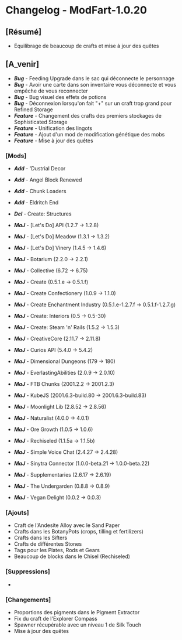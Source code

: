 # Changelog - ModFart-1.0.20

## [Résumé]

- Equilibrage de beaucoup de crafts et mise à jour des quêtes

## [A_venir]

- **_Bug_** - Feeding Upgrade dans le sac qui déconnecte le personnage
- **_Bug_** - Avoir une carte dans son inventaire vous déconnecte et vous empêche de vous reconnecter
- **_Bug_** - Bug visuel des effets de potions
- **_Bug_** - Déconnexion lorsqu'on fait "+" sur un craft trop grand pour Refined Storage
- **_Feature_** - Changement des crafts des premiers stockages de Sophisticated Storage
- **_Feature_** - Unification des lingots
- **_Feature_** - Ajout d'un mod de modification génétique des mobs
- **_Feature_** - Mise à jour des quêtes

### [Mods]

- **_Add_** - 'Dustrial Decor
- **_Add_** - Angel Block Renewed
- **_Add_** - Chunk Loaders
- **_Add_** - Eldritch End

- **_Del_** - Create: Structures

- **_MaJ_** - [Let's Do] API (1.2.7 -> 1.2.8)
- **_MaJ_** - [Let's Do] Meadow (1.3.1 -> 1.3.2)
- **_MaJ_** - [Let's Do] Vinery (1.4.5 -> 1.4.6)
- **_MaJ_** - Botarium (2.2.0 -> 2.2.1)
- **_MaJ_** - Collective (6.72 -> 6.75)
- **_MaJ_** - Create (0.5.1.e -> 0.5.1.f)
- **_MaJ_** - Create Confectionery (1.0.9 -> 1.1.0)
- **_MaJ_** - Create Enchantment Industry (0.5.1.e-1.2.7.f -> 0.5.1.f-1.2.7.g)
- **_MaJ_** - Create: Interiors (0.5 -> 0.5-30)
- **_MaJ_** - Create: Steam 'n' Rails (1.5.2 -> 1.5.3)
- **_MaJ_** - CreativeCore (2.11.7 -> 2.11.8)
- **_MaJ_** - Curios API (5.4.0 -> 5.4.2)
- **_MaJ_** - Dimensional Dungeons (179 -> 180)
- **_MaJ_** - EverlastingAbilities (2.0.9 -> 2.0.10)
- **_MaJ_** - FTB Chunks (2001.2.2 -> 2001.2.3)
- **_MaJ_** - KubeJS (2001.6.3-build.80 -> 2001.6.3-build.83)
- **_MaJ_** - Moonlight Lib (2.8.52 -> 2.8.56)
- **_MaJ_** - Naturalist (4.0.0 -> 4.0.1)
- **_MaJ_** - Ore Growth (1.0.5 -> 1.0.6)
- **_MaJ_** - Rechiseled (1.1.5a -> 1.1.5b)
- **_MaJ_** - Simple Voice Chat (2.4.27 -> 2.4.28)
- **_MaJ_** - Sinytra Connector (1.0.0-beta.21 -> 1.0.0-beta.22)
- **_MaJ_** - Supplementaries (2.6.17 -> 2.6.19)
- **_MaJ_** - The Undergarden (0.8.8 -> 0.8.9)
- **_MaJ_** - Vegan Delight (0.0.2 -> 0.0.3)

### [Ajouts]

- Craft de l'Andesite Alloy avec le Sand Paper
- Crafts dans les BotanyPots (crops, tilling et fertilizers)
- Crafts dans les Sifters
- Crafts de différentes Stones
- Tags pour les Plates, Rods et Gears
- Beaucoup de blocks dans le Chisel (Rechiseled)

### [Suppressions]

-

### [Changements]

- Proportions des pigments dans le Pigment Extractor
- Fix du craft de l'Explorer Compass
- Spawner récupérable avec un niveau 1 de Silk Touch
- Mise à jour des quêtes
